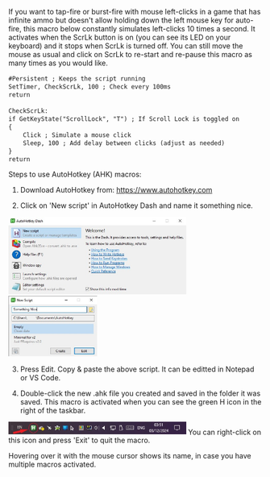 If you want to tap-fire or burst-fire with mouse left-clicks in a game that has infinite ammo but doesn't allow holding down the left mouse key for auto-fire, this macro below constantly simulates left-clicks 10 times a second. It activates when the ScrLk button is on (you can see its LED on your keyboard) and it stops when ScrLk is turned off. You can still move the mouse as usual and click on ScrLk to re-start and re-pause this macro as many times as you would like.
```AHK
#Persistent ; Keeps the script running
SetTimer, CheckScrLk, 100 ; Check every 100ms
return

CheckScrLk:
if GetKeyState("ScrollLock", "T") ; If Scroll Lock is toggled on
{
    Click ; Simulate a mouse click
    Sleep, 100 ; Add delay between clicks (adjust as needed)
}
return
```

Steps to use AutoHotkey (AHK) macros: 

1) Download AutoHotkey from: https://www.autohotkey.com

2) Click on 'New script' in AutoHotkey Dash and name it something nice.
<img src='AutoHotkey Dash.jpg' width='70%' height='70%'>
<img src='New Script.jpg' width='35%' height='35%'>

3) Press Edit. Copy & paste the above script. It can be editted in Notepad or VS Code.

4) Double-click the new .ahk file you created and saved in the folder it was saved. This macro is activated when you can see the green H icon in the right of the taskbar.
<img src='Taskbar.jpg' width='70%' height='70%'>
You can right-click on this icon and press 'Exit' to quit the macro.

Hovering over it with the mouse cursor shows its name, in case you have multiple macros activated.
